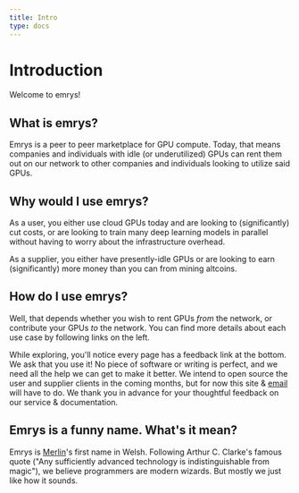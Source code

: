 ```yaml
---
title: Intro
type: docs
---
```


# Introduction

Welcome to emrys!

## What is emrys?
Emrys is a peer to peer marketplace for GPU compute.
Today, that means companies and individuals with idle (or underutilized) GPUs can rent them out on our network to other 
companies and individuals looking to utilize said GPUs.

## Why would I use emrys?
As a user, you either use cloud GPUs today and are looking to (significantly) cut costs, or are looking to train many deep learning models in parallel without having to worry about the infrastructure overhead.

As a supplier, you either have presently-idle GPUs or are looking to earn (significantly) more money than you can from mining altcoins.

## How do I use emrys?
Well, that depends whether you wish to rent GPUs *from* the network, or contribute your GPUs *to* the network.
You can find more details about each use case by following links on the left.

While exploring, you'll notice every page has a feedback link at the bottom.
We ask that you use it!
No piece of software or writing is perfect, and we need all the help we can get to make it better.
We intend to open source the user and supplier clients in the coming months, but for now this site & [email](mailto:support@emrys.io) will have to do.
We thank you in advance for your thoughtful feedback on our service & documentation.

## Emrys is a funny name. What's it mean?
Emrys is [Merlin](https://en.wikipedia.org/wiki/Merlin)'s first name in Welsh.
Following Arthur C. Clarke's famous quote ("Any sufficiently advanced technology is indistinguishable from magic"), we believe programmers are modern wizards.
But mostly we just like how it sounds.
